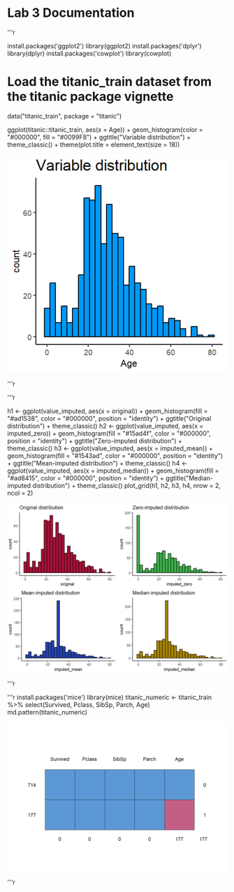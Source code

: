 # Lab 3 Documentation

'''r

install.packages('ggplot2')
library(ggplot2)
install.packages('dplyr')
library(dplyr)
install.packages('cowplot')
library(cowplot)

# Load the titanic_train dataset from the titanic package vignette
data("titanic_train", package = "titanic")

ggplot(titanic::titanic_train, aes(x = Age)) +
  geom_histogram(color = "#000000", fill = "#0099F8") +
  ggtitle("Variable distribution") +
  theme_classic() +
  theme(plot.title = element_text(size = 18))

![Variable Distribution](images/Variable_Distribution.png)

'''r

'''r

h1 <- ggplot(value_imputed, aes(x = original)) +
  geom_histogram(fill = "#ad1538", color = "#000000", position = 
                   "identity") +
  ggtitle("Original distribution") +
  theme_classic()
h2 <- ggplot(value_imputed, aes(x = imputed_zero)) +
  geom_histogram(fill = "#15ad4f", color = "#000000", position = 
                   "identity") +
  ggtitle("Zero-imputed distribution") +
  theme_classic()
h3 <- ggplot(value_imputed, aes(x = imputed_mean)) +
  geom_histogram(fill = "#1543ad", color = "#000000", position = 
                   "identity") +
  ggtitle("Mean-imputed distribution") +
  theme_classic()
h4 <- ggplot(value_imputed, aes(x = imputed_median)) +
  geom_histogram(fill = "#ad8415", color = "#000000", position = 
                   "identity") +
  ggtitle("Median-imputed distribution") +
  theme_classic()
plot_grid(h1, h2, h3, h4, nrow = 2, ncol = 2)

![All Distribution](images/Distributions.png)

'''r

'''r
install.packages('mice')
library(mice)
titanic_numeric <- titanic_train %>%
  select(Survived, Pclass, SibSp, Parch, Age)
md.pattern(titanic_numeric)

![Mice Pattern](images/Mice_PAttern.png)

'''r


